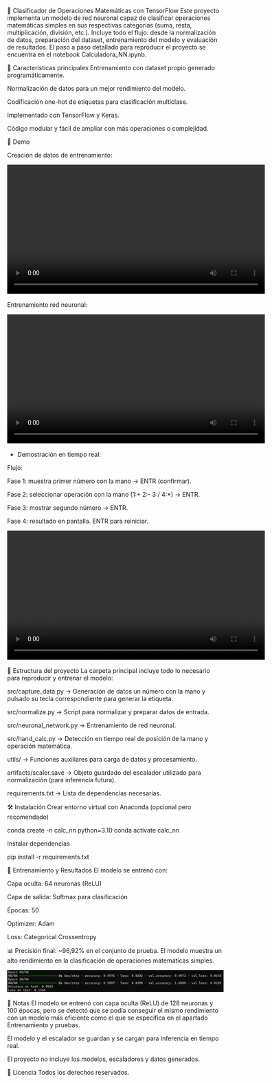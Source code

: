 🧮 Clasificador de Operaciones Matemáticas con TensorFlow
Este proyecto implementa un modelo de red neuronal capaz de clasificar operaciones matemáticas simples en sus respectivas categorías (suma, resta, multiplicación, división, etc.).
Incluye todo el flujo: desde la normalización de datos, preparación del dataset, entrenamiento del modelo y evaluación de resultados.
El paso a paso detallado para reproducir el proyecto se encuentra en el notebook Calculadora_NN.ipynb.

📌 Características principales
Entrenamiento con dataset propio generado programáticamente.

Normalización de datos para un mejor rendimiento del modelo.

Codificación one-hot de etiquetas para clasificación multiclase.

Implementado con TensorFlow y Keras.

Código modular y fácil de ampliar con más operaciones o complejidad.

🎥 Demo

Creación de datos de entrenamiento:

<video src="./media/capture_data.mp4" controls width="600"></video>

Entrenamiento red neuronal:

<video src="./media/neuronal_network.mp4" controls width="600"></video>

* Demostración en tiempo real: 

Flujo:

Fase 1: muestra primer número con la mano → ENTR (confirmar).

Fase 2: seleccionar operación con la mano (1:+ 2:- 3:/ 4:*) → ENTR.

Fase 3: mostrar segundo número → ENTR.

Fase 4: resultado en pantalla. ENTR para reiniciar.

<video src="./media/capture_data.mp4" controls width="600"></video>

📁 Estructura del proyecto
La carpeta principal incluye todo lo necesario para reproducir y entrenar el modelo:

src/capture_data.py → Generación de datos un número con la mano y pulsado su tecla correspondiente para generar la etiqueta.

src/normalize.py → Script para normalizar y preparar datos de entrada.

src/neuronal_network.py → Entrenamiento de red neuronal.

src/hand_calc.py → Detección en tiempo real de posición de la mano y operación matemática.

utils/ → Funciones auxiliares para carga de datos y procesamiento.

artifacts/scaler.save → Objeto guardado del escalador utilizado para normalización (para inferencia futura).

requirements.txt → Lista de dependencias necesarias.

🛠️ Instalación
Crear entorno virtual con Anaconda (opcional pero recomendado)

conda create -n calc_nn python=3.10
conda activate calc_nn

Instalar dependencias

pip install -r requirements.txt

🚀 Entrenamiento y Resultados
El modelo se entrenó con:

Capa oculta: 64 neuronas (ReLU)

Capa de salida: Softmax para clasificación

Épocas: 50

Optimizer: Adam

Loss: Categorical Crossentropy

📊 Precisión final: ~96,92% en el conjunto de prueba.
El modelo muestra un alto rendimiento en la clasificación de operaciones matemáticas simples.

<img src="./media/results_test.png" controls width="600">

📌 Notas
El modelo se entrenó con capa oculta (ReLU) de 128 neuronas y 100 épocas, pero se detectó que se podía conseguir el mismo rendimiento con un modelo más eficiente como el que se especifica en el apartado Entrenamiento y pruebas.

El modelo y el escalador se guardan y se cargan para inferencia en tiempo real.

El proyecto no incluye los modelos, escaladores y datos generados.


📜 Licencia
Todos los derechos reservados.
